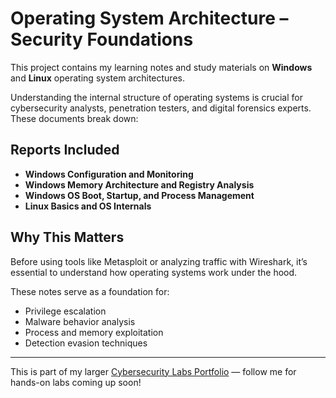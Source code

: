 # Operating System Architecture – Security Foundations

This project contains my learning notes and study materials on **Windows** and **Linux** operating system architectures.

Understanding the internal structure of operating systems is crucial for cybersecurity analysts, penetration testers, and digital forensics experts. These documents break down:

## Reports Included

- **Windows Configuration and Monitoring**
- **Windows Memory Architecture and Registry Analysis**
- **Windows OS Boot, Startup, and Process Management**
- **Linux Basics and OS Internals**

##  Why This Matters

Before using tools like Metasploit or analyzing traffic with Wireshark, it’s essential to understand how operating systems work under the hood.

These notes serve as a foundation for:
- Privilege escalation
- Malware behavior analysis
- Process and memory exploitation
- Detection evasion techniques

---

This is part of my larger [Cybersecurity Labs Portfolio](#) — follow me for hands-on labs coming up soon!



